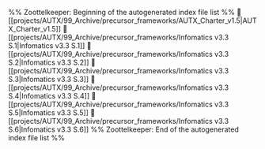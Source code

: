 %% Zoottelkeeper: Beginning of the autogenerated index file list  %%
📄 [[projects/AUTX/99_Archive/precursor_frameworks/AUTX_Charter_v1.5|AUTX_Charter_v1.5]]
📄 [[projects/AUTX/99_Archive/precursor_frameworks/Infomatics v3.3 S.1|Infomatics v3.3 S.1]]
📄 [[projects/AUTX/99_Archive/precursor_frameworks/Infomatics v3.3 S.2|Infomatics v3.3 S.2]]
📄 [[projects/AUTX/99_Archive/precursor_frameworks/Infomatics v3.3 S.3|Infomatics v3.3 S.3]]
📄 [[projects/AUTX/99_Archive/precursor_frameworks/Infomatics v3.3 S.4|Infomatics v3.3 S.4]]
📄 [[projects/AUTX/99_Archive/precursor_frameworks/Infomatics v3.3 S.5|Infomatics v3.3 S.5]]
📄 [[projects/AUTX/99_Archive/precursor_frameworks/Infomatics v3.3 S.6|Infomatics v3.3 S.6]]
%% Zoottelkeeper: End of the autogenerated index file list  %%
